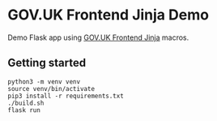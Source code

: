 # GOV.UK Frontend Jinja Demo

Demo Flask app using [GOV.UK Frontend Jinja](https://github.com/LandRegistry/govuk-frontend-jinja) macros.

## Getting started

```shell
python3 -m venv venv
source venv/bin/activate
pip3 install -r requirements.txt
./build.sh
flask run
```

